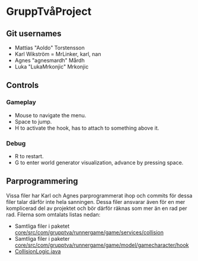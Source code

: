 # GruppTvåProject

## Git usernames
- Mattias "Aoldo" Torstensson
- Karl Wikström = MrLinker, karl, nan
- Agnes "agnesmardh" Mårdh
- Luka "LukaMrkonjic" Mrkonjic

## Controls
### Gameplay
- Mouse to navigate the menu.
- Space to jump.
- H to activate the hook, has to attach to something above it.

### Debug
- R to restart.
- G to enter world generator visualization, advance by pressing space.

## Parprogrammering
Vissa filer har Karl och Agnes parprogrammerat ihop och commits för dessa filer talar därför inte hela sanningen. Dessa filer ansvarar även för en mer komplicerad del av projektet och bör därför räknas som mer än en rad per rad. Filerna som omtalats listas nedan:
- Samtliga filer i paketet [core/src/com/grupptva/runnergame/game/services/collision](core/src/com/grupptva/runnergame/game/services/collision)
- Samtliga filer i paketer [core/src/com/grupptva/runnergame/game/model/gamecharacter/hook](core/src/com/grupptva/runnergame/game/model/gamecharacter/hook)
- [CollisionLogic.java](core/src/com/grupptva/runnergame/game/model/CollisionLogic.java)

